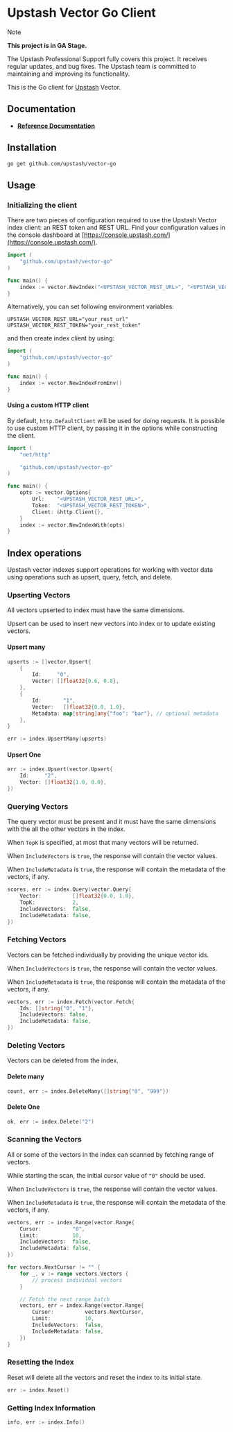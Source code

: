 # Upstash Vector Go Client

> [!NOTE]  
> **This project is in GA Stage.**
>
> The Upstash Professional Support fully covers this project. It receives regular updates, and bug fixes. The Upstash team is committed to maintaining and improving its functionality.

This is the Go client for [Upstash](https://upstash.com/) Vector.

## Documentation

- [**Reference Documentation**](https://upstash.com/docs/vector/overall/getstarted)

## Installation

```bash
go get github.com/upstash/vector-go
```

## Usage

### Initializing the client

There are two pieces of configuration required to use the Upstash Vector index client: an REST token and REST URL. 
Find your configuration values in the console dashboard at [https://console.upstash.com/](https://console.upstash.com/).

```go
import (
	"github.com/upstash/vector-go"
)

func main() {
	index := vector.NewIndex("<UPSTASH_VECTOR_REST_URL>", "<UPSTASH_VECTOR_REST_TOKEN>")
}
```

Alternatively, you can set following environment variables:

```shell
UPSTASH_VECTOR_REST_URL="your_rest_url"
UPSTASH_VECTOR_REST_TOKEN="your_rest_token"
```

and then create index client by using:

```go
import (
	"github.com/upstash/vector-go"
)

func main() {
	index := vector.NewIndexFromEnv()
}
```

#### Using a custom HTTP client

By default, `http.DefaultClient` will be used for doing requests. It is possible
to use custom HTTP client, by passing it in the options while constructing
the client.

```go
import (
	"net/http"

	"github.com/upstash/vector-go"
)

func main() {
	opts := vector.Options{
		Url:    "<UPSTASH_VECTOR_REST_URL>",
		Token:  "<UPSTASH_VECTOR_REST_TOKEN>",
		Client: &http.Client{},
	}
	index := vector.NewIndexWith(opts)
}
```

## Index operations

Upstash vector indexes support operations for working with vector data using operations such as upsert, query, fetch, and delete.

### Upserting Vectors

All vectors upserted to index must have the same dimensions.

Upsert can be used to insert new vectors into index or to update
existing vectors.

#### Upsert many

```go
upserts := []vector.Upsert{
    {
        Id:     "0",
        Vector: []float32{0.6, 0.8},
    },
    {
        Id:       "1",
        Vector:   []float32{0.0, 1.0},
        Metadata: map[string]any{"foo": "bar"}, // optional metadata
    },
}

err := index.UpsertMany(upserts)
```

#### Upsert One

```go
err := index.Upsert(vector.Upsert{
    Id:     "2",
    Vector: []float32{1.0, 0.0},
})
```

### Querying Vectors

The query vector must be present and it must have the same dimensions with the
all the other vectors in the index.

When `TopK` is specified, at most that many vectors will be returned.

When `IncludeVectors` is `true`, the response will contain the vector values.

When `IncludeMetadata` is `true`, the response will contain the metadata of the
vectors, if any.

```go
scores, err := index.Query(vector.Query{
    Vector:          []float32{0.0, 1.0},
    TopK:            2,
    IncludeVectors:  false,
    IncludeMetadata: false,
})
```

### Fetching Vectors

Vectors can be fetched individually by providing the unique vector ids.

When `IncludeVectors` is `true`, the response will contain the vector values.

When `IncludeMetadata` is `true`, the response will contain the metadata of the
vectors, if any.

```go
vectors, err := index.Fetch(vector.Fetch{
    Ids: []string{"0", "1"},
    IncludeVectors: false,
    IncludeMetadata: false,
})
```

### Deleting Vectors

Vectors can be deleted from the index.

#### Delete many

```go
count, err := index.DeleteMany([]string{"0", "999"})
```

#### Delete One

```go
ok, err := index.Delete("2")
```

### Scanning the Vectors

All or some of the vectors in the index can scanned by fetching range of vectors.

While starting the scan, the initial cursor value of `"0"` should be used.

When `IncludeVectors` is `true`, the response will contain the vector values.

When `IncludeMetadata` is `true`, the response will contain the metadata of the
vectors, if any.

```go
vectors, err := index.Range(vector.Range{
    Cursor:          "0",
    Limit:           10,
    IncludeVectors:  false,
    IncludeMetadata: false,
})

for vectors.NextCursor != "" {
    for _, v := range vectors.Vectors {
        // process individual vectors
    }

    // Fetch the next range batch
    vectors, err = index.Range(vector.Range{
        Cursor:          vectors.NextCursor,
        Limit:           10,
        IncludeVectors:  false,
        IncludeMetadata: false,
    })
}
```

### Resetting the Index

Reset will delete all the vectors and reset the index to its initial state.

```go
err := index.Reset()
```

### Getting Index Information

```go
info, err := index.Info()
```
